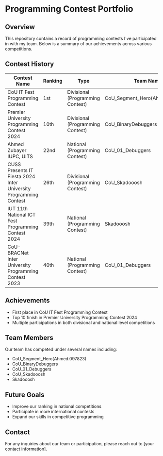 # Programming Contest Portfolio

## Overview
This repository contains a record of programming contests I've participated in with my team. Below is a summary of our achievements across various competitions.

## Contest History

| Contest Name | Ranking | Type | Team Name |
|-------------|---------|------|-----------|
| CoU IT Fest Programming Contest | 1st | Divisional (Programming Contest) | CoU_Segment_Hero(Ahmed.097823) |
| Premier University Programming Contest 2024 | 10th | Divisional (Programming Contest) | CoU_BinaryDebuggers |
| Ahmed Zubayer IUPC, UITS | 22nd | National (Programming Contest) | CoU_01_Debuggers |
| CUSS Presents IT Fiesta 2024 Inter University Programming Contest | 26th | Divisional (Programming Contest) | CoU_Skadooosh |
| IUT 11th National ICT Fest Programming Contest 2024 | 39th | National (Programming Contest) | Skadooosh |
| CoU-BRACNet Inter University Programming Contest 2023 | 40th | National (Programming Contest) | CoU_01_Debuggers |

## Achievements
- First place in CoU IT Fest Programming Contest
- Top 10 finish in Premier University Programming Contest 2024
- Multiple participations in both divisional and national level competitions

## Team Members
Our team has competed under several names including:
- CoU_Segment_Hero(Ahmed.097823)
- CoU_BinaryDebuggers
- CoU_01_Debuggers
- CoU_Skadooosh
- Skadooosh

## Future Goals
- Improve our ranking in national competitions
- Participate in more international contests
- Expand our skills in competitive programming

## Contact
For any inquiries about our team or participation, please reach out to [your contact information].
